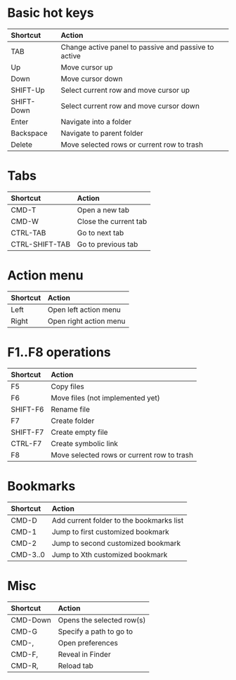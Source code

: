 # Basic hot keys

| Shortcut       | Action                                               |
|:---------------|:-----------------------------------------------------|
| TAB            | Change active panel to passive and passive to active |
| Up             | Move cursor up                                       |
| Down           | Move cursor down                                     |
| SHIFT-Up       | Select current row and move cursor up                |
| SHIFT-Down     | Select current row and move cursor down              |
| Enter          | Navigate into a folder                               |
| Backspace      | Navigate to parent folder                            |
| Delete         | Move selected rows or current row to trash           |


# Tabs

| Shortcut       | Action                |
|:---------------|:----------------------|
| CMD-T          | Open a new tab        |
| CMD-W          | Close the current tab |
| CTRL-TAB       | Go to next tab        |
| CTRL-SHIFT-TAB | Go to previous tab    |


# Action menu

| Shortcut       | Action                 |
|:---------------|:-----------------------|
| Left           | Open left action menu  |
| Right          | Open right action menu |


# F1..F8 operations

| Shortcut       | Action                                     |
|:---------------|:-------------------------------------------|
| F5             | Copy files                                 |
| F6             | Move files (not implemented yet)           |
| SHIFT-F6       | Rename file                                |
| F7             | Create folder                              |
| SHIFT-F7       | Create empty file                          |
| CTRL-F7        | Create symbolic link                       |
| F8             | Move selected rows or current row to trash |


# Bookmarks

| Shortcut       | Action                                   |
|:---------------|:-----------------------------------------|
| CMD-D          | Add current folder to the bookmarks list |
| CMD-1          | Jump to first customized bookmark        |
| CMD-2          | Jump to second customized bookmark       |
| CMD-3..0       | Jump to Xth customized bookmark          |


# Misc

| Shortcut       | Action                    |
|:---------------|:--------------------------|
| CMD-Down       | Opens the selected row(s) |
| CMD-G          | Specify a path to go to   |
| CMD-,          | Open preferences          |
| CMD-F,         | Reveal in Finder          |
| CMD-R,         | Reload tab                |
